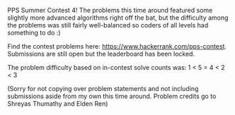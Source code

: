 PPS Summer Contest 4! The problems this time around featured some slightly more advanced algorithms right off the bat, but the difficulty among the problems was still fairly well-balanced so coders of all levels had something to do :)

Find the contest problems here: https://www.hackerrank.com/pps-contest. Submissions are still open but the leaderboard has been locked.

The problem difficulty based on in-contest solve counts was: 1 < 5 = 4 < 2 < 3

(Sorry for not copying over problem statements and not including submissions aside from my own this time around. Problem credits go to Shreyas Thumathy and Elden Ren)

